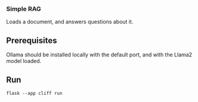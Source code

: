 ### Simple RAG

Loads a document, and answers questions about it.

## Prerequisites

Ollama should be installed locally with the default port, and 
with the Llama2 model loaded. 

## Run

```flask --app cliff run```



